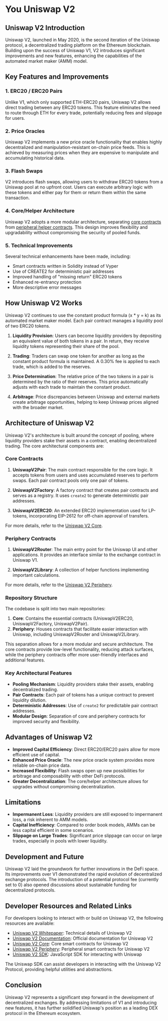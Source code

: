 
# You Uniswap V2

## Uniswap V2 Introduction

Uniswap V2, launched in May 2020, is the second iteration of the Uniswap protocol, a decentralized trading platform on the Ethereum blockchain. Building upon the success of Uniswap V1, V2 introduces significant improvements and new features, enhancing the capabilities of the automated market maker (AMM) model.

## Key Features and Improvements

### 1. ERC20 / ERC20 Pairs

Unlike V1, which only supported ETH-ERC20 pairs, Uniswap V2 allows direct trading between any ERC20 tokens. This feature eliminates the need to route through ETH for every trade, potentially reducing fees and slippage for users.

### 2. Price Oracles

Uniswap V2 implements a new price oracle functionality that enables highly decentralized and manipulation-resistant on-chain price feeds. This is achieved by measuring prices when they are expensive to manipulate and accumulating historical data.

### 3. Flash Swaps

V2 introduces flash swaps, allowing users to withdraw ERC20 tokens from a Uniswap pool at no upfront cost. Users can execute arbitrary logic with these tokens and either pay for them or return them within the same transaction.

### 4. Core/Helper Architecture

Uniswap V2 adopts a more modular architecture, separating [core contracts](#core-contracts) from [peripheral helper contracts](#periphery-contracts). This design improves flexibility and upgradability without compromising the security of pooled funds.

### 5. Technical Improvements

Several technical enhancements have been made, including:

- Smart contracts written in Solidity instead of Vyper
- Use of CREATE2 for deterministic pair addresses
- Improved handling of "missing return" ERC20 tokens
- Enhanced re-entrancy protection
- More descriptive error messages

## How Uniswap V2 Works

Uniswap V2 continues to use the constant product formula (x \* y = k) as its automated market maker model. Each pair contract manages a liquidity pool of two ERC20 tokens.

1. **Liquidity Provision**: Users can become liquidity providers by depositing an equivalent value of both tokens in a pair. In return, they receive liquidity tokens representing their share of the pool.

2. **Trading**: Traders can swap one token for another as long as the constant product formula is maintained. A 0.30% fee is applied to each trade, which is added to the reserves.

3. **Price Determination**: The relative price of the two tokens in a pair is determined by the ratio of their reserves. This price automatically adjusts with each trade to maintain the constant product.

4. **Arbitrage**: Price discrepancies between Uniswap and external markets create arbitrage opportunities, helping to keep Uniswap prices aligned with the broader market.

## Architecture of Uniswap V2

Uniswap V2's architecture is built around the concept of pooling, where liquidity providers stake their assets in a contract, enabling decentralized trading. The core architectural components are:

### Core Contracts

1. **UniswapV2Pair**: The main contract responsible for the core logic. It accepts tokens from users and uses accumulated reserves to perform swaps. Each pair contract pools only one pair of tokens.

2. **UniswapV2Factory**: A factory contract that creates pair contracts and serves as a registry. It uses `create2` to generate deterministic pair addresses.

3. **UniswapV2ERC20**: An extended ERC20 implementation used for LP-tokens, incorporating EIP-2612 for off-chain approval of transfers.

For more details, refer to the [Uniswap V2 Core](https://github.com/Uniswap/uniswap-v2-core).

### Periphery Contracts

1. **UniswapV2Router**: The main entry point for the Uniswap UI and other applications. It provides an interface similar to the exchange contract in Uniswap V1.

2. **UniswapV2Library**: A collection of helper functions implementing important calculations.

For more details, refer to the [Uniswap V2 Periphery](https://github.com/Uniswap/uniswap-v2-periphery).

### Repository Structure

The codebase is split into two main repositories:

1. **Core**: Contains the essential contracts (UniswapV2ERC20, UniswapV2Factory, UniswapV2Pair).
2. **Periphery**: Houses contracts that facilitate easier interaction with Uniswap, including UniswapV2Router and UniswapV2Library.

This separation allows for a more modular and secure architecture. The core contracts provide low-level functionality, reducing attack surfaces, while the periphery contracts offer more user-friendly interfaces and additional features.

### Key Architectural Features

- **Pooling Mechanism**: Liquidity providers stake their assets, enabling decentralized trading.
- **Pair Contracts**: Each pair of tokens has a unique contract to prevent liquidity dilution.
- **Deterministic Addresses**: Use of `create2` for predictable pair contract addresses.
- **Modular Design**: Separation of core and periphery contracts for improved security and flexibility.

## Advantages of Uniswap V2

- **Improved Capital Efficiency**: Direct ERC20/ERC20 pairs allow for more efficient use of capital.
- **Enhanced Price Oracle**: The new price oracle system provides more reliable on-chain price data.
- **Increased Flexibility**: Flash swaps open up new possibilities for arbitrage and composability with other DeFi protocols.
- **Greater Decentralization**: The core/helper architecture allows for upgrades without compromising decentralization.

## Limitations

- **Impermanent Loss**: Liquidity providers are still exposed to impermanent loss, a risk inherent to AMM models.
- **Capital Inefficiency**: Compared to order book models, AMMs can be less capital efficient in some scenarios.
- **Slippage on Large Trades**: Significant price slippage can occur on large trades, especially in pools with lower liquidity.

## Development and Future

Uniswap V2 laid the groundwork for further innovations in the DeFi space. Its improvements over V1 demonstrated the rapid evolution of decentralized exchange protocols. The introduction of a potential protocol fee (currently set to 0) also opened discussions about sustainable funding for decentralized protocols.

## Developer Resources and Related Links

For developers looking to interact with or build on Uniswap V2, the following resources are available:

- [Uniswap V2 Whitepaper](https://uniswap.org/whitepaper.pdf): Technical details of Uniswap V2
- [Uniswap V2 Documentation](https://docs.uniswap.org/contracts/v2/overview): Official documentation for Uniswap V2
- [Uniswap V2 Core](https://github.com/Uniswap/uniswap-v2-core): Core smart contracts for Uniswap V2
- [Uniswap V2 Periphery](https://github.com/Uniswap/uniswap-v2-periphery): Peripheral smart contracts for Uniswap V2
- [Uniswap V2 SDK](https://github.com/Uniswap/sdks/tree/main/sdks/v2-sdk): JavaScript SDK for interacting with Uniswap

The Uniswap SDK can assist developers in interacting with the Uniswap V2 Protocol, providing helpful utilities and abstractions.

## Conclusion

Uniswap V2 represents a significant step forward in the development of decentralized exchanges. By addressing limitations of V1 and introducing new features, it has further solidified Uniswap's position as a leading DEX protocol in the Ethereum ecosystem.

